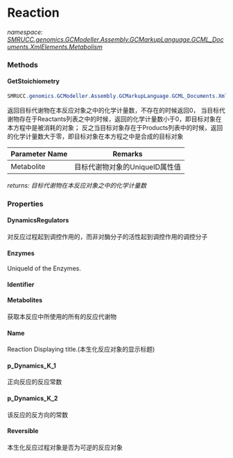 ﻿# Reaction
_namespace: [SMRUCC.genomics.GCModeller.Assembly.GCMarkupLanguage.GCML_Documents.XmlElements.Metabolism](./index.md)_





### Methods

#### GetStoichiometry
```csharp
SMRUCC.genomics.GCModeller.Assembly.GCMarkupLanguage.GCML_Documents.XmlElements.Metabolism.Reaction.GetStoichiometry(System.String)
```
返回目标代谢物在本反应对象之中的化学计量数，不存在的时候返回0，
 当目标代谢物存在于Reactants列表之中的时候，返回的化学计量数小于0，即目标对象在本方程中是被消耗的对象；
 反之当目标对象存在于Products列表中的时候，返回的化学计量数大于零，即目标对象在本方程之中是合成的目标对象

|Parameter Name|Remarks|
|--------------|-------|
|Metabolite|目标代谢物对象的UniqueID属性值|


_returns: 目标代谢物在本反应对象之中的化学计量数_


### Properties

#### DynamicsRegulators
对反应过程起到调控作用的，而非对酶分子的活性起到调控作用的调控分子
#### Enzymes
UniqueId of the Enzymes.
#### Identifier

#### Metabolites
获取本反应中所使用的所有的反应代谢物
#### Name
Reaction Displaying title.(本生化反应对象的显示标题)
#### p_Dynamics_K_1
正向反应的反应常数
#### p_Dynamics_K_2
该反应的反方向的常数
#### Reversible
本生化反应过程对象是否为可逆的反应对象
